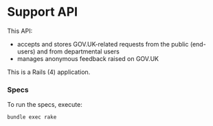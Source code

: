# Support API

This API:

- accepts and stores GOV.UK-related requests from the public (end-users) and from departmental users
- manages anonymous feedback raised on GOV.UK

This is a Rails (4) application.

### Specs

To run the specs, execute:

    bundle exec rake

